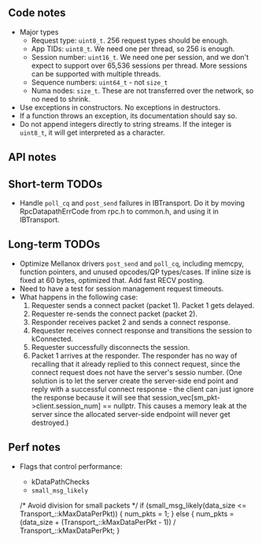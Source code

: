 ## Code notes
  * Major types
    * Request type: `uint8_t`. 256 request types should be enough.
    * App TIDs: `uint8_t`. We need one per thread, so 256 is enough.
    * Session number: `uint16_t`. We need one per session, and we don't expect
      to support over 65,536 sessions per thread. More sessions can be supported
      with multiple threads.
    * Sequence numbers: `uint64_t` - not `size_t`
    * Numa nodes: `size_t`. These are not transferred over the network, so no
      need to shrink.
  * Use exceptions in constructors. No exceptions in destructors.
  * If a function throws an exception, its documentation should say so.
  * Do not append integers directly to string streams. If the integer is
    `uint8_t`, it will get interpreted as a character.

## API notes

## Short-term TODOs
 * Handle `poll_cq` and `post_send` failures in IBTransport. Do it by moving
   RpcDatapathErrCode from rpc.h to common.h, and using it in IBTransport.

## Long-term TODOs
 * Optimize Mellanox drivers `post_send` and `poll_cq`, including memcpy,
   function pointers, and unused opcodes/QP types/cases. If inline size is
   fixed at 60 bytes, optimized that. Add fast RECV posting.
 * Need to have a test for session management request timeouts.
 * What happens in the following case:
   1. Requester sends a connect packet (packet 1). Packet 1 gets delayed.
   2. Requester re-sends the connect packet (packet 2).
   3. Responder receives packet 2 and sends a connect response.
   4. Requester receives connect response and transitions the session to
      kConnected.
   5. Requester successfully disconnects the session.
   6. Packet 1 arrives at the responder. The responder has no way of recalling
      that it already replied to this connect request, since the connect request
      does not have the server's sessio number. (One solution is to let the
      server create the server-side end point and reply with a successful connect
      response - the client can just ignore the response because it will see
      that session_vec[sm_pkt->client.session_num] == nullptr. This causes a
      memory leak at the server since the allocated server-side endpoint will
      never get destroyed.)

## Perf notes
 * Flags that control performance:
   * kDataPathChecks
   * `small_msg_likely`



    /* Avoid division for small packets */
    if (small_msg_likely(data_size <= Transport_::kMaxDataPerPkt)) {
      num_pkts = 1;
    } else {
      num_pkts = (data_size + (Transport_::kMaxDataPerPkt - 1)) /
                 Transport_::kMaxDataPerPkt;
    }

